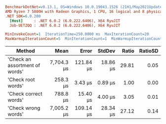 ``` ini

BenchmarkDotNet=v0.13.1, OS=Windows 10.0.19043.1526 (21H1/May2021Update)
AMD Ryzen 7 5800H with Radeon Graphics, 1 CPU, 16 logical and 8 physical cores
.NET SDK=6.0.200
  [Host]     : .NET 6.0.2 (6.0.222.6406), X64 RyuJIT
  Job-UETZQQ : .NET 6.0.2 (6.0.222.6406), X64 RyuJIT

MinInvokeCount=1  IterationTime=250.0000 ms  MaxIterationCount=20  
MaxWarmupIterationCount=5  MinIterationCount=1  MinWarmupIterationCount=1  

```
|                         Method |       Mean |     Error |   StdDev | Ratio | RatioSD |
|------------------------------- |-----------:|----------:|---------:|------:|--------:|
| &#39;Check an assortment of words&#39; | 7,704.3 μs | 121.84 μs | 18.86 μs | 29.81 |    0.05 |
|             &#39;Check root words&#39; |   258.3 μs |   3.43 μs |  0.89 μs |  1.00 |    0.00 |
|          &#39;Check correct words&#39; |   788.8 μs |  15.40 μs |  4.00 μs |  3.05 |    0.01 |
|            &#39;Check wrong words&#39; | 7,005.2 μs | 109.14 μs | 28.34 μs | 27.12 |    0.14 |
